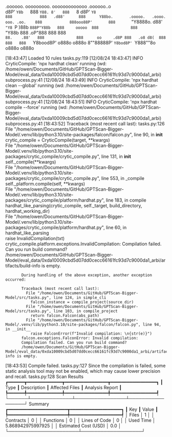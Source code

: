 

  .oooooo.    ooooooooo.   ooooooooooooo  .oooooo..o                                 
 d8P'  `Y8b   `888   `Y88. 8'   888   `8 d8P'    `Y8                                 
888            888   .d88'      888      Y88bo.       .ooooo.   .oooo.   ooo. .oo.   
888            888ooo88P'       888       `"Y8888o.  d88' `"Y8 `P  )88b  `888P"Y88b  
888     ooooo  888              888           `"Y88b 888        .oP"888   888   888  
`88.    .88'   888              888      oo     .d8P 888   .o8 d8(  888   888   888  
 `Y8bood8P'   o888o            o888o     8""88888P'  `Y8bod8P' `Y888""8o o888o o888o                                                        


                                                                   

[18:43:47] Loaded 10 rules                                                                                                                                                                                       tasks.py:119
[12/08/24 18:43:47] INFO     CryticCompile: 'npx hardhat clean' running (wd: /home/owen/Documents/GitHub/GPTScan-Bigger-Model/eval_data/0xda10009cbd5d07dd0cecc66161fc93d7c9000da1_arbi)                     subprocess.py:41
[12/08/24 18:43:49] INFO     CryticCompile: 'npx hardhat clean --global' running (wd: /home/owen/Documents/GitHub/GPTScan-Bigger-Model/eval_data/0xda10009cbd5d07dd0cecc66161fc93d7c9000da1_arbi)            subprocess.py:41
[12/08/24 18:43:51] INFO     CryticCompile: 'npx hardhat compile --force' running (wd: /home/owen/Documents/GitHub/GPTScan-Bigger-Model/eval_data/0xda10009cbd5d07dd0cecc66161fc93d7c9000da1_arbi)           subprocess.py:41
[18:43:52] Traceback (most recent call last):                                                                                                                                                                    tasks.py:126
             File "/home/owen/Documents/GitHub/GPTScan-Bigger-Model/.venv/lib/python3.10/site-packages/falcon/falcon.py", line 90, in __init__                                                                               
               crytic_compile = CryticCompile(target, **kwargs)                                                                                                                                                              
             File "/home/owen/Documents/GitHub/GPTScan-Bigger-Model/.venv/lib/python3.10/site-packages/crytic_compile/crytic_compile.py", line 131, in __init__                                                              
               self._compile(**kwargs)                                                                                                                                                                                       
             File "/home/owen/Documents/GitHub/GPTScan-Bigger-Model/.venv/lib/python3.10/site-packages/crytic_compile/crytic_compile.py", line 553, in _compile                                                              
               self._platform.compile(self, **kwargs)                                                                                                                                                                        
             File "/home/owen/Documents/GitHub/GPTScan-Bigger-Model/.venv/lib/python3.10/site-packages/crytic_compile/platform/hardhat.py", line 183, in compile                                                             
               hardhat_like_parsing(crytic_compile, self._target, build_directory, hardhat_working_dir)                                                                                                                      
             File "/home/owen/Documents/GitHub/GPTScan-Bigger-Model/.venv/lib/python3.10/site-packages/crytic_compile/platform/hardhat.py", line 60, in hardhat_like_parsing                                                 
               raise InvalidCompilation(txt)                                                                                                                                                                                 
           crytic_compile.platform.exceptions.InvalidCompilation: Compilation failed. Can you run build command?                                                                                                             
           /home/owen/Documents/GitHub/GPTScan-Bigger-Model/eval_data/0xda10009cbd5d07dd0cecc66161fc93d7c9000da1_arbi/artifacts/build-info is empty.                                                                         
                                                                                                                                                                                                                             
           During handling of the above exception, another exception occurred:                                                                                                                                               
                                                                                                                                                                                                                             
           Traceback (most recent call last):                                                                                                                                                                                
             File "/home/owen/Documents/GitHub/GPTScan-Bigger-Model/src/tasks.py", line 124, in simple_cli                                                                                                                   
               falcon_instance = compile_project(source_dir)                                                                                                                                                                 
             File "/home/owen/Documents/GitHub/GPTScan-Bigger-Model/src/tasks.py", line 103, in compile_project                                                                                                              
               return falcon.Falcon(abs_path)                                                                                                                                                                                
             File "/home/owen/Documents/GitHub/GPTScan-Bigger-Model/.venv/lib/python3.10/site-packages/falcon/falcon.py", line 94, in __init__                                                                               
               raise FalconError(f"Invalid compilation: \n{str(e)}")                                                                                                                                                         
           falcon.exceptions.FalconError: Invalid compilation:                                                                                                                                                               
           Compilation failed. Can you run build command?                                                                                                                                                                    
           /home/owen/Documents/GitHub/GPTScan-Bigger-Model/eval_data/0xda10009cbd5d07dd0cecc66161fc93d7c9000da1_arbi/artifacts/build-info is empty.                                                                         
                                                                                                                                                                                                                             
[18:43:53] Compile failed.                                                                                                                                                                                       tasks.py:127
           Since the compilation is failed, some static analysis tool may not be enabled, which may cause lower precision and recall.                                                                            tasks.py:128
                      Scan Results                       
┏━━━━━━┳━━━━━━━━━━━━━┳━━━━━━━━━━━━━━━━┳━━━━━━━━━━━━━━━━━┓
┃ Type ┃ Description ┃ Affected Files ┃ Analysis Report ┃
┡━━━━━━╇━━━━━━━━━━━━━╇━━━━━━━━━━━━━━━━╇━━━━━━━━━━━━━━━━━┩
└──────┴─────────────┴────────────────┴─────────────────┘
                  Summary                   
┏━━━━━━━━━━━━━━━━━━━━━━┳━━━━━━━━━━━━━━━━━━━┓
┃ Key                  ┃ Value             ┃
┡━━━━━━━━━━━━━━━━━━━━━━╇━━━━━━━━━━━━━━━━━━━┩
│ Files                │ 1                 │
│ Contracts            │ 0                 │
│ Functions            │ 0                 │
│ Lines of Code        │ 0                 │
│ Used Time            │ 5.868942975997925 │
│ Estimated Cost (USD) │ 0.0               │
└──────────────────────┴───────────────────┘
